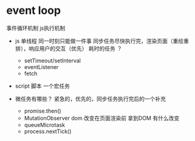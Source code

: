 # event loop
事件循环机制  js执行机制



- js  单线程
  同一时刻只能做一件事
  同步任务尽快执行完，渲染页面（重绘重排），响应用户的交互（优先）
  耗时的任务 ？
  - setTimeout/setInterval
  - eventListener
  - fetch

- script 脚本
  一个宏任务


- 微任务有哪些？
  紧急的，优先的，同步任务执行完后的一个补充
  - promise.then()
  - MutationObserver 
    dom 改变在页面渲染前 拿到DOM 有什么改变
  - queueMicrotask
  - process.nextTick()
